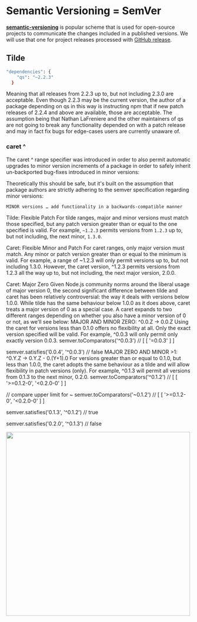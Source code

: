 # Semantic Versioning = SemVer

[**semantic-versioning**](https://semver.org) is popular scheme that is used for open-source projects to communicate the changes included in a published versions. We will use that one for project releases processed with
[GitHub release](https://help.github.com/articles/about-releases).

## Tilde

```bash
"dependencies": {
    "qs": "~2.2.3"
  }
```

Meaning that all releases from 2.2.3 up to, but not including 2.3.0 are acceptable. Even though 2.2.3 may be the current version, the author of a package depending on qs in this way is instructing npm that if new patch releases of 2.2.4 and above are available, those are acceptable. The assumption being that Nathan LaFreniere and the other maintainers of qs are not going to break any functionality depended on with a patch release and may in fact fix bugs for edge-cases users are currently unaware of.

### caret ^

The caret ^ range specifier was introduced in order to also permit automatic upgrades to minor version increments of a package in order to safely inherit un-backported bug-fixes introduced in minor versions:

Theoretically this should be safe, but it's built on the assumption that package authors are strictly adhering to the semver specification regarding minor versions:

```
MINOR versions … add functionality in a backwards-compatible manner
```

Tilde: Flexible Patch
For tilde ranges, major and minor versions must match those specified, but any patch version greater than or equal to the one specified is valid.
For example, ```~1.2.3``` permits versions from ```1.2.3``` up to, but not including, the next minor, ```1.3.0```.

Caret: Flexible Minor and Patch
For caret ranges, only major version must match. Any minor or patch version greater than or equal to the minimum is valid.
For example, a range of ~1.2.3 will only permit versions up to, but not including 1.3.0. However, the caret version, ^1.2.3 permits versions from 1.2.3 all the way up to, but not including, the next major version, 2.0.0.

Caret: Major Zero
Given Node.js community norms around the liberal usage of major version 0, the second significant difference between tilde and caret has been relatively controversial: the way it deals with versions below 1.0.0.
While tilde has the same behaviour below 1.0.0 as it does above, caret treats a major version of 0 as a special case. A caret expands to two different ranges depending on whether you also have a minor version of 0 or not, as we'll see below:
MAJOR AND MINOR ZERO: ^0.0.Z → 0.0.Z
Using the caret for versions less than 0.1.0 offers no flexibility at all. Only the exact version specified will be valid.
For example, ^0.0.3 will only permit only exactly version 0.0.3.
semver.toComparators('^0.0.3')
// [ [ '=0.0.3' ] ]

semver.satisfies('0.0.4', '^0.0.3')
// false
MAJOR ZERO AND MINOR >1: ^0.Y.Z → 0.Y.Z - 0.(Y+1).0
For versions greater than or equal to 0.1.0, but less than 1.0.0, the caret adopts the same behaviour as a tilde and will allow flexibility in patch versions (only).
For example, ^0.1.3 will permit all versions from 0.1.3 to the next minor, 0.2.0.
semver.toComparators('^0.1.2')
// [ [ '>=0.1.2-0', '<0.2.0-0' ] ]

// compare upper limit for ~
semver.toComparators('~0.1.2')
// [ [ '>=0.1.2-0', '<0.2.0-0' ] ]

semver.satisfies('0.1.3', '^0.1.2')
// true

semver.satisfies('0.2.0', '^0.1.3')
// false

<img src="http://jontejada.com/blog/assets/semver05.png" width="500" height="500" />

